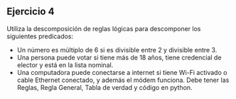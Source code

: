 ## Ejercicio 4
Utiliza la descomposición de reglas lógicas para descomponer los siguientes predicados:
- Un número es múltiplo de 6 si es divisible entre 2 y divisible entre 3.
- Una persona puede votar si tiene más de 18 años, tiene credencial de elector y está en la lista nominal.
- Una computadora puede conectarse a internet si tiene Wi-Fi activado o cable Ethernet conectado, y además el módem funciona.
Debe tener las Reglas, Regla General, Tabla de verdad y código en python.

